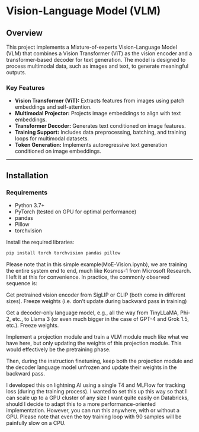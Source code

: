 # Vision-Language Model (VLM)

## Overview
This project implements a Mixture-of-experts Vision-Language Model (VLM) that combines a Vision Transformer (ViT) as the vision encoder and a transformer-based decoder for text generation. The model is designed to process multimodal data, such as images and text, to generate meaningful outputs.

### Key Features
- **Vision Transformer (ViT):** Extracts features from images using patch embeddings and self-attention.
- **Multimodal Projector:** Projects image embeddings to align with text embeddings.
- **Transformer Decoder:** Generates text conditioned on image features.
- **Training Support:** Includes data preprocessing, batching, and training loops for multimodal datasets.
- **Token Generation:** Implements autoregressive text generation conditioned on image embeddings.

---

## Installation

### Requirements
- Python 3.7+
- PyTorch (tested on GPU for optimal performance)
- pandas
- Pillow
- torchvision

Install the required libraries:
```bash
pip install torch torchvision pandas pillow
```


Please note that in this simple example(MoE-Vision.ipynb), we are training the entire system end to end, much like Kosmos-1 from Microsoft Research. I left it at this for convenience. In practice, the commonly observed sequence is:

Get pretrained vision encoder from SigLIP or CLIP (both come in different sizes). Freeze weights (i.e. don’t update during backward pass in training)

Get a decoder-only language model, e.g., all the way from TinyLLaMA, Phi-2, etc., to Llama 3 (or even much bigger in the case of GPT-4 and Grok 1.5, etc.). Freeze weights.

Implement a projection module and train a VLM module much like what we have here, but only updating the weights of this projection module. This would effectively be the pretraining phase.

Then, during the instruction finetuning, keep both the projection module and the decoder language model unfrozen and update their weights in the backward pass.

I developed this on lightning AI  using a single T4 and MLFlow for tracking loss (during the training process). I wanted to set this up this way so that I can scale up to a GPU cluster of any size I want quite easily on Databricks, should I decide to adapt this to a more performance-oriented implementation. However, you can run this anywhere, with or without a GPU. Please note that even the toy training loop with 90 samples will be painfully slow on a CPU.
